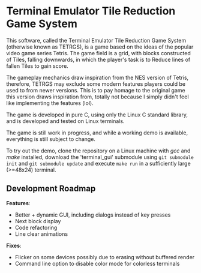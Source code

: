 # Terminal Emulator Tile Reduction Game System

This software, called the Terminal Emulator Tile Reduction Game System (otherwise known as TETRGS), is a game based on the ideas of the popular video game series Tetris. The game field is a grid, with blocks constructed of Tiles, falling downwards, in which the player's task is to Reduce lines of fallen Tiles to gain score.

The gameplay mechanics draw inspiration from the NES version of Tetris, therefore, TETRGS may exclude some modern features players could be used to from newer versions. This is to pay homage to the original game this version draws inspiration from, totally not because I simply didn't feel like implementing the features (lol).

The game is developed in pure C, using only the Linux C standard library, and is developed and tested on Linux terminals.

The game is still work in progress, and while a working demo is available, everything is still subject to change.

To try out the demo, clone the repository on a Linux machine with *gcc* and *make* installed, download the 'terminal_gui' submodule using `git submodule init` and `git submodule update` and execute `make run` in a sufficiently large (>=48x24) terminal.

## Development Roadmap

**Features**:
- Better + dynamic GUI, including dialogs instead of key presses
- Next block display
- Code refactoring
- Line clear animations

**Fixes**:
- Flicker on some devices possibly due to erasing without buffered render
- Command line option to disable color mode for colorless terminals